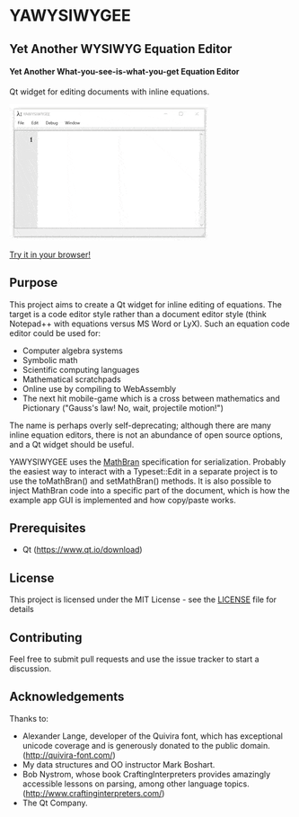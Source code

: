# YAWYSIWYGEE
## Yet Another WYSIWYG Equation Editor
#### Yet Another What-you-see-is-what-you-get Equation Editor

Qt widget for editing documents with inline equations.

![alt text](demo.gif?raw=true "YAWYSIWGEE")

[Try it in your browser!](https://johndtill.github.io/YAWYSIWYGEE_WASM/)

## Purpose

This project aims to create a Qt widget for inline editing of equations. The target is a code editor style rather than a document editor style (think Notepad++ with equations versus MS Word or LyX). Such an equation code editor could be used for:

* Computer algebra systems
* Symbolic math
* Scientific computing languages
* Mathematical scratchpads
* Online use by compiling to WebAssembly
* The next hit mobile-game which is a cross between mathematics and Pictionary ("Gauss's law! No, wait, projectile motion!")

The name is perhaps overly self-deprecating; although there are many inline equation editors, there is not an abundance of open source options, and a Qt widget should be useful.

YAWYSIWYGEE uses the [MathBran](https://github.com/JohnDTill/MathBran) specification for serialization. Probably the easiest way to interact with a Typeset::Edit in a separate project is to use the toMathBran() and setMathBran() methods. It is also possible to inject MathBran code into a specific part of the document, which is how the example app GUI is implemented and how copy/paste works.

## Prerequisites

* Qt (https://www.qt.io/download)

## License

This project is licensed under the MIT License - see the [LICENSE](LICENSE) file for details

## Contributing

Feel free to submit pull requests and use the issue tracker to start a discussion.

## Acknowledgements

Thanks to:
* Alexander Lange, developer of the Quivira font, which has exceptional unicode coverage and is generously donated to the public domain. (http://quivira-font.com/)
* My data structures and OO instructor Mark Boshart.
* Bob Nystrom, whose book CraftingInterpreters provides amazingly accessible lessons on parsing, among other language topics. (http://www.craftinginterpreters.com/)
* The Qt Company.
